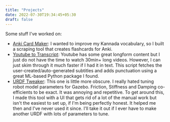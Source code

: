 ```yaml
---
title: "Projects"
date: 2022-07-30T19:34:45+05:30
draft: false 
---
```

Some stuff I've worked on:
- [Anki Card Maker](https://github.com/Kaapeine/AnkiCardMaker): I wanted to improve my Kannada vocabulary, so I built a scraping tool that creates flashcards for Anki.
- [Youtube to Transcript](https://github.com/Kaapeine/yt2transcript): Youtube has some great longform content but I just do not have the time to watch 30min+ long videos. However, I can just skim through it much faster if I had it in text. This script fetches the user-created/auto-generated subtitles and adds punctuation using a great ML-based Python package I found.  
- [URDF Tweaker](https://github.com/Kaapeine/URDF-tweaker): This one is little more obscure. I really hated tuning robot model parameters for Gazebo. Friction, Stiffness and Damping co-efficients to be exact. It was annoying and repetitive. To get around this, I made this tool with a UI that gets rid of a lot of the manual work but isn't the easiest to set up, if I'm being perfectly honest. It helped me then and I've never used it since. I'll take it out if I ever have to make another URDF with lots of parameters to tune. 
 

